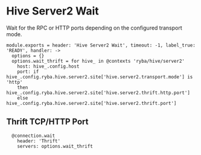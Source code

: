 
# Hive Server2 Wait

Wait for the RPC or HTTP ports depending on the configured transport mode.

    module.exports = header: 'Hive Server2 Wait', timeout: -1, label_true: 'READY', handler: ->
      options = {}
      options.wait_thrift = for hive_ in @contexts 'ryba/hive/server2'
        host: hive_.config.host
        port: if hive_.config.ryba.hive.server2.site['hive.server2.transport.mode'] is 'http'
        then hive_.config.ryba.hive.server2.site['hive.server2.thrift.http.port']
        else hive_.config.ryba.hive.server2.site['hive.server2.thrift.port']

## Thrift TCP/HTTP Port

      @connection.wait
        header: 'Thrift'
        servers: options.wait_thrift
